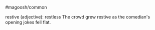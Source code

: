 #magoosh/common

restive (adjective): restless 
The crowd grew restive as the comedian's opening jokes fell flat. 
